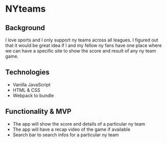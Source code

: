 # NYteams

## Background
I love sports and I only support ny teams across all leagues. I figured out that it would be great idea if I and my fellow ny fans have one place where we can have a specific site to show the score and result of any ny team game.

## Technologies
- Vanilla JavaScript
- HTML & CSS
- Webpack to bundle

## Functionality & MVP
- The app will show the score and details of a particular ny team 
- The app will have a recap video of the game if available
- Search bar to search infos for a particular ny team
